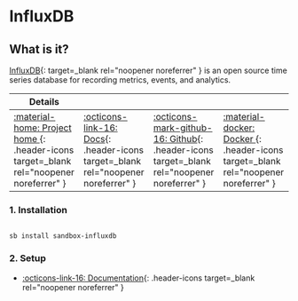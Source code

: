 # InfluxDB

## What is it?

[InfluxDB](https://www.influxdata.com/products/influxdb/){: target=_blank rel="noopener noreferrer" } is an open source time series database for recording metrics, events, and analytics.

| Details     |             |             |             |
|-------------|-------------|-------------|-------------|
| [:material-home: Project home ](https://www.influxdata.com/products/influxdb/){: .header-icons target=_blank rel="noopener noreferrer" } | [:octicons-link-16: Docs](https://docs.influxdata.com/influxdb/latest/){: .header-icons target=_blank rel="noopener noreferrer" } | [:octicons-mark-github-16: Github](https://github.com/influxdata/influxdata-docker){: .header-icons target=_blank rel="noopener noreferrer" } | [:material-docker: Docker ](https://hub.docker.com/_/influxdb){: .header-icons target=_blank rel="noopener noreferrer" }|

### 1. Installation

``` shell

sb install sandbox-influxdb

```

### 2. Setup

- [:octicons-link-16: Documentation](https://docs.influxdata.com/influxdb/latest/){: .header-icons target=_blank rel="noopener noreferrer" }
